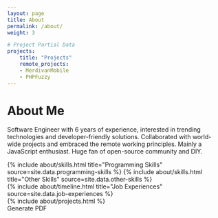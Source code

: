 ```yaml
---
layout: page
title: About
permalink: /about/
weight: 3

# Project Partial Data
projects:
    title: "Projects"
    remote_projects:
    - MerdivanMobile
    - PHPFuzzy
---
```


# **About Me**

<div class="col-lg">
    <p class="row text-justify">
    Software Engineer with 6 years of experience, interested in trending technologies and developer-friendly solutions. Collaborated with world-wide projects and embraced the remote working principles. Mainly a JavaScript enthusiast. Huge fan of open-source community and DIY.
    </p>
</div>

<div class="row">
{% include about/skills.html title="Programming Skills" source=site.data.programming-skills %}
{% include about/skills.html title="Other Skills" source=site.data.other-skills %}
</div>

<div class="row">
{% include about/timeline.html title="Job Experiences" source=site.data.job-experiences %}
</div>

<div class="row">
{% include about/projects.html %}
</div>

<a class="m-1 btn btn-outline-primary btn-md btn-block" onclick="generatePDF();">
  Generate PDF
</a>